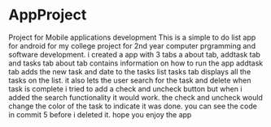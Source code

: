 # AppProject
Project for Mobile applications development
This is a simple to do list app for android for my college project for 2nd year computer prgramming and software development.
i created a app with 3 tabs a about tab, addtask tab and tasks tab
about tab contains information on how to run the app
addtask tab adds the new task and date to the tasks list
tasks tab displays all the tasks on the list.
it also lets the user search for the task and delete when task is complete
i tried to add a check and uncheck button but when i added the search functionality it would work.
the check and uncheck would change the color of the task to indicate it was done.
you can see the code in commit 5 before i deleted it.
hope you enjoy the app
